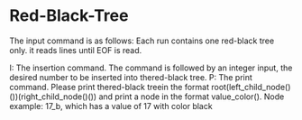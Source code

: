 # Red-Black-Tree
The input command is as follows: 
Each run contains one red-black tree only. it reads lines until EOF is read. 

I: The insertion command. The command is followed by an integer input, the desired number to be inserted into thered-black tree.
P: The print command. Please print thered-black treein the format root(left_child_node()())(right_child_node()()) and print a node in the format value_color(). Node example: 17_b, which has a value of 17 with color black 
